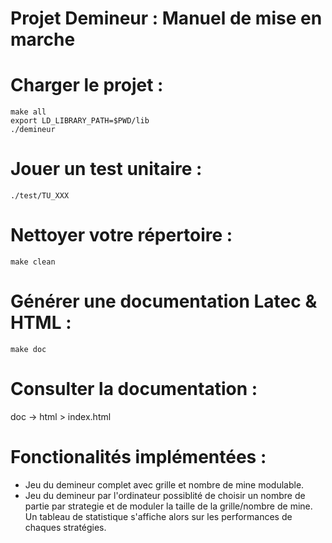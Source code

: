 # Projet Demineur : Manuel de mise en marche

# Charger le projet :
<pre><code>make all
export LD_LIBRARY_PATH=$PWD/lib
./demineur
</code></pre>

# Jouer un test unitaire :
<pre><code>./test/TU_XXX
</code></pre>

# Nettoyer votre répertoire :
<pre><code>make clean
</code></pre>

# Générer une documentation Latec & HTML :
<pre><code>make doc
</code></pre>

# Consulter la documentation :
doc -> html > index.html

# Fonctionalités implémentées :
- Jeu du demineur complet avec grille et nombre de mine modulable.
- Jeu du demineur par l'ordinateur possiblité de choisir un nombre de partie par strategie et de moduler la taille de la grille/nombre de mine.
Un tableau de statistique s'affiche alors sur les performances de chaques stratégies.


